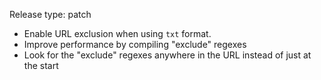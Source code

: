 Release type: patch

- Enable URL exclusion when using `txt` format.
- Improve performance by compiling "exclude" regexes
- Look for the "exclude" regexes anywhere in the URL instead of just at the start
